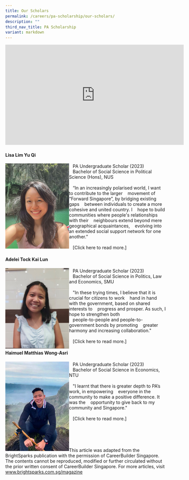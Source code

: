 ```yaml
---
title: Our Scholars
permalink: /careers/pa-scholarship/our-scholars/
description: ""
third_nav_title: PA Scholarship
variant: markdown
---
```

<iframe allow="autoplay; clipboard-write; encrypted-media; picture-in-picture; web-share" allowfullscreen="true" frameborder="0" scrolling="no" style="border:none;overflow:hidden" height="314" width="560" src="https://www.facebook.com/plugins/video.php?height=314&amp;href=https%3A%2F%2Fwww.facebook.com%2Fpeoplesassociation%2Fvideos%2F665418971410091%2F&amp;show_text=false&amp;width=560&amp;t=0"></iframe><br>

#### Lisa Lim Yu Qi
<img style="width:200px" align="left" src="/images/Photo___Lisa__Portrait_.jpeg">
&nbsp;&nbsp;&nbsp;PA Undergraduate Scholar (2023)<br>
&nbsp;&nbsp;&nbsp;Bachelor of Social Science in Political Science (Hons), NUS
<br><br>
&nbsp;&nbsp;&nbsp;“In an increasingly polarised world, I want to contribute to the larger 
&nbsp;&nbsp;&nbsp;movement of “Forward Singapore”, by bridging existing gaps 
&nbsp;&nbsp;&nbsp;between individuals to create a more cohesive and united country. I 
&nbsp;&nbsp;&nbsp;hope to build communities where people's relationships with their 
&nbsp;&nbsp;&nbsp;neighbours extend beyond mere geographical acquaintances, 
&nbsp;&nbsp;&nbsp;evolving into an extended social support network for one another.”
<br><br>
&nbsp;&nbsp;&nbsp;[Click here to read more.]


#### Adelei Tock Kai Lun
<img style="width:200px" align="left" src="/images/Photo___Adelei__Portrait_.jpg">
&nbsp;&nbsp;&nbsp;PA Undergraduate Scholar (2023)<br>
&nbsp;&nbsp;&nbsp;Bachelor of Social Science in Politics, Law and Economics, SMU
<br><br>
&nbsp;&nbsp;&nbsp;"In these trying times, I believe that it is crucial for citizens to work 
&nbsp;&nbsp;&nbsp;hand in hand with the government, based on shared interests to 
&nbsp;&nbsp;&nbsp;progress and prosper. As such, I hope to strengthen both 
<br>&nbsp;&nbsp;&nbsp;people-to-people and people-to-government bonds by promoting 
&nbsp;&nbsp;&nbsp;greater harmony and increasing collaboration."
<br><br>
&nbsp;&nbsp;&nbsp;[Click here to read more.]

#### Haimuel Matthias Wong-Asri
<img style="width:200px" align="left" src="/images/Photo___Matthias__Portrait_.jpeg">
&nbsp;&nbsp;&nbsp;PA Undergraduate Scholar (2023)<br>
&nbsp;&nbsp;&nbsp;Bachelor of Social Science in Economics, NTU
<br><br>
&nbsp;&nbsp;&nbsp;"I learnt that there is greater depth to PA’s work, in empowering 
&nbsp;&nbsp;&nbsp;everyone in the community to make a positive difference. It was the 
&nbsp;&nbsp;&nbsp;opportunity to give back to my community and Singapore."
<br><br>
&nbsp;&nbsp;&nbsp;[Click here to read more.]

<br><br><br><br>
This article was adapted from the BrightSparks publication with the permission of CareerBuilder Singapore. The contents cannot be reproduced, modified or further circulated without the prior written consent of CareerBuilder Singapore. For more articles, visit
<a href="https://www.brightsparks.com.sg/magazine" target="\_blank">www.brightsparks.com.sg/magazine</a>